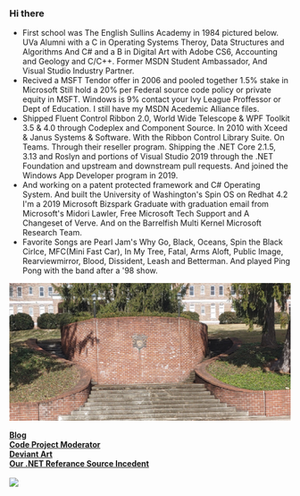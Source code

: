 ### Hi there

* First school was The English Sullins Academy in 1984 pictured below. UVa Alumni with a C in Operating Systems Theroy, Data Structures and Algorithms And C# and a B in Digital Art with Adobe CS6,
Accounting and Geology and C/C++. Former MSDN Student Ambassador, And Visual Studio Industry Partner.
* Recived a MSFT Tendor offer in 2006 and pooled together 1.5% stake in Microsoft
Still hold a 20% per Federal source code policy or private equity in MSFT.
Windows is 9% contact your Ivy League Proffessor or Dept of Education.
I still have my MSDN Acedemic Alliance files. 
* Shipped Fluent Control Ribbon 2.0, World Wide Telescope & WPF Toolkit 3.5 & 4.0 
through Codeplex and Component Source. In 2010 with Xceed & Janus Systems & Software. 
With the Ribbon Control Library Suite. On Teams. Through their reseller program. 
Shipping the .NET Core 2.1.5, 3.13 and Roslyn and portions of Visual Studio 2019 through the .NET Foundation 
and upstream and downstream pull requests. And joined the Windows App Developer program in 2019.
* And working on a patent protected framework and C# Operating System. And built the University of Washington's Spin OS on Redhat 4.2
I'm a 2019 Microsoft Bizspark Graduate with graduation email from Microsoft's Midori Lawler, Free Microsoft Tech Support and A Changeset of Verve. And on the Barrelfish Multi Kernel Microsoft Research Team. 
* Favorite Songs are Pearl Jam's Why Go, Black, Oceans, Spin the Black Cirlce, MFC(Mini Fast Car), In My Tree, Fatal, Arms Aloft, Public Image, Rearviewmirror, Blood, Dissident, Leash and Betterman. And played Ping Pong with the band after a '98 show.

![Sullins](images/sullins.jpg)
  
[<b>Blog</b>](https://jdm7dvcsmath.blogspot.com/)
<br>
[<b>Code Project Moderator</b>](https://www.codeproject.com/script/Membership/View.aspx?mid=527156)
<br>
[<b>Deviant Art</b>](https://www.deviantart.com/jdm7dv)
<br>
[<b>Our .NET Referance Source Incedent</b>](https://referencesource.microsoft.com)
<br>
<br>
![](https://komarev.com/ghpvc/?username=jonathanchapmanmoore)
<br> 
